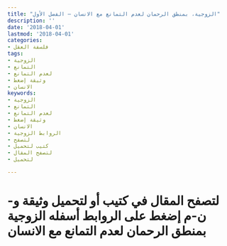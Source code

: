 ```yaml
---
title: "الزوجية، بمنطق الرحمان لعدم التمانع مع الانسان – الفصل الأول"
description: ''
date: '2018-04-01'
lastmod: '2018-04-01'
categories:
- فلسفة العقل
tags:
- الزوجية
- التمانع
- لعدم التمانع
- وثيقة إضغط
- الانسان
keywords:
- الزوجية
- التمانع
- لعدم التمانع
- وثيقة إضغط
- الانسان
- الروابط الزوجية
- لتصفح
- كتيب لتحميل
- لتصفح المقال
- لتحميل

---
```

# **لتصفح المقال في كتيب أو لتحميل وثيقة و-ن-م إضغط على الروابط أسفله** **الزوجية بمنطق الرحمان لعدم التمانع مع الانسان**

###